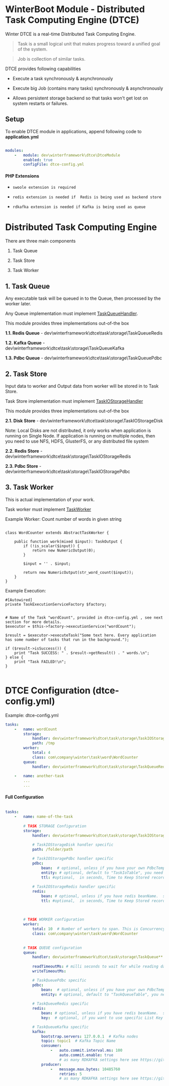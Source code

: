 # WinterBoot Module - Distributed Task Computing Engine (DTCE)

Winter DTCE is a real-time Distributed Task Computing Engine.

> Task is a small logical unit that makes progress toward a unified goal of the system.

> Job is collection of similar tasks.

DTCE provides following capabilities

- Execute a task synchronously & asynchronously

- Execute big Job (contains many tasks) synchronously & asynchronously

- Allows persistent storage backend so that tasks won't get lost on system restarts or failures.


## Setup

To enable DTCE module in applications, append following code to **application.yml**

```yaml

modules:
    -   module: dev\winterframework\dtce\DtceModule
        enabled: true
        configFile: dtce-config.yml

```

#### PHP Extensions

- `swoole extension is required`

- `redis extension is needed if  Redis is being used as backend store`

- `rdkafka extension is needed if Kafka is being used as queue`

# Distributed Task Computing Engine

There are three main components

1. Task Queue

2. Task Store

3. Task Worker

## 1. Task Queue

Any executable task will be queued in to the Queue, then processed by the worker later.

Any Queue implementation must implement [TaskQueueHandler](src/task/storage/TaskQueueHandler.php).

This module provides three implementations out-of-the box

**1.1. Redis Queue** - dev\winterframework\dtce\task\storage\TaskQueueRedis

**1.2. Kafka Queue** - dev\winterframework\dtce\task\storage\TaskQueueKafka

**1.3. Pdbc Queue** - dev\winterframework\dtce\task\storage\TaskQueuePdbc

## 2. Task Store

Input data to worker and Output data from worker will be stored in to Task Store.

Task Store implementation must implement [TaskIOStorageHandler](src/task/storage/TaskIOStorageHandler.php)

This module provides three implementations out-of-the box

**2.1. Disk Store** - dev\winterframework\dtce\task\storage\TaskIOStorageDisk

Note: Local Disks are not distributed, it only works when application is running on Single Node.
If application is running on multiple nodes, then you need to use NFS, HDFS, GlusterFS, or any distributed file system

**2.2. Redis Store** - dev\winterframework\dtce\task\storage\TaskIOStorageRedis

**2.3. Pdbc Store** - dev\winterframework\dtce\task\storage\TaskIOStoragePdbc

## 3. Task Worker

This is actual implementation of your work.

Task worker must implement [TaskWorker](src/task/worker/TaskWorker.php)


Example Worker: Count number of words in given string
```phpt

class WordCounter extends AbstractTaskWorker {

    public function work(mixed $input): TaskOutput {
        if (!is_scalar($input)) {
            return new NumericOutput(0);
        }

        $input = '' . $input;

        return new NumericOutput(str_word_count($input));
    }
}

```

Example Execution:
```phpt
#[Autowired]
private TaskExecutionServiceFactory $factory;


# Name of the Task "wordCount", provided in dtce-config.yml , see next section for more details.
$executor = $this->factory->executionService("wordCount");

$result = $executor->executeTask("Some text here. Every application has some number of tasks that run in the background.");

if ($result->isSuccess()) {
    print "Task SUCCESS: " . $result->getResult() . " words.\n";
} else {
    print "Task FAILED!\n";
}


```

# DTCE Configuration (dtce-config.yml)

Example: dtce-config.yml

```yaml
tasks:
    -   name: wordCount
        storage:
            handler: dev\winterframework\dtce\task\storage\TaskIOStorageDisk
            path: /tmp
        worker:
            total: 4
            class: com\company\winter\task\word\WordCounter
        queue:
            handler: dev\winterframework\dtce\task\storage\TaskQueueRedis
    
    -   name: another-task
        ...
        ...
```


#### Full Configuration

```yaml

tasks:
    -   name: name-of-the-task
        
        # TASK STORAGE Configuration
        storage:
            handler: dev\winterframework\dtce\task\storage\TaskIOStorage***
            
            # TaskIOStorageDisk handler specific
            path: /folder/path

            # TaskIOStoragePdbc handler specific
            pdbc:
                bean:  # optional, unless if you have your own PdbcTemplate implementation
                entity: # optional, default to "TaskIoTable", you need Table get created before 
                ttl: #optional,  in seconds, Time to Keep Stored records, default to 4 hours, they will get delete after that
            
            # TaskIOStorageRedis handler specific
            redis:
                bean: # optional, unless if you have redis beanName.  see Redis module for more details.
                ttl: #optional,  in seconds, Time to Keep Stored records, default to 4 hours, they will get delete after that
        
        
        
        # TASK WORKER configuration
        worker:
            total: 10  # Number of workers to span. This is Concurrency setting.
            class: com\company\winter\task\word\WordCounter
        
        
        # TASK QUEUE configuration
        queue:
            handler: dev\winterframework\dtce\task\storage\TaskQueue**
            
            readTimeoutMs: # milli seconds to wait for while reading data from queue
            writeTimeoutMs:

            # TaskQueuePdbc specific
            pdbc:
                bean:  # optional, unless if you have your own PdbcTemplate implementation
                entity: # optional, default to "TaskQueueTable", you need Table get created before 
            
            # TaskQueueRedis specific
            redis:
                bean: # optional, unless if you have redis beanName.  see Redis module for more details.
                key:  # optional, if you want to use specific List Key

            # TaskQueueKafka specific
            kafka:
                bootstrap.servers: 127.0.0.1  # Kafka nodes
                topic: topic1  # Kafka Topic Name
                consumer:
                    -   auto.commit.interval.ms: 100
                        auto.commit.enable: true
                        # as many RDKAFKA settings here see https://github.com/edenhill/librdkafka/blob/master/CONFIGURATION.md
                producer:
                    -   message.max.bytes: 10485760
                        retries: 5
                        # as many RDKAFKA settings here see https://github.com/edenhill/librdkafka/blob/master/CONFIGURATION.md

```
